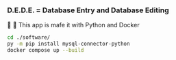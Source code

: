 ### D.E.D.E. = Database Entry and Database Editing

🐍 🐋 This app is mafe it with Python and Docker

```bash
cd ./software/
py -m pip install mysql-connector-python
docker compose up --build
